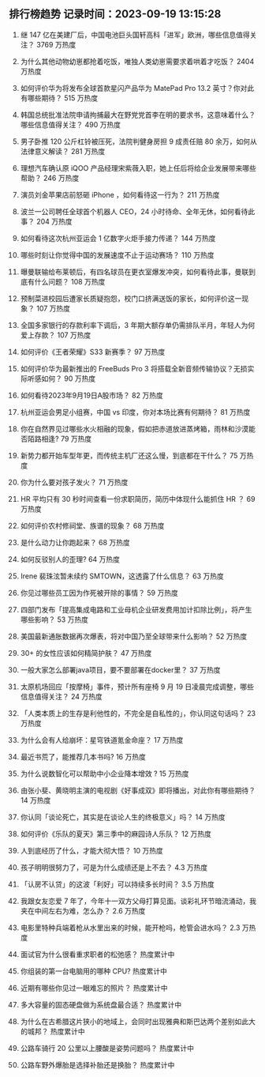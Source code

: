 
## 排行榜趋势 记录时间：2023-09-19 13:15:28
  
  1. 继 147 亿在美建厂后，中国电池巨头国轩高科「进军」欧洲，哪些信息值得关注？ 3769 万热度
    
  2. 为什么其他动物幼崽都抢着吃饭，唯独人类幼崽需要求着哄着才吃饭？ 2404 万热度
    
  3. 如何评价华为将发布全球首款星闪产品华为 MatePad Pro 13.2 英寸？你对此有哪些期待？ 515 万热度
    
  4. 韩国总统批准法院申请拘捕最大在野党党首李在明的要求书，这意味着什么？哪些信息值得关注？ 490 万热度
    
  5. 男子卧推 120 公斤杠铃被压死，法院判健身房担 9 成责任赔 80 余万，如何从法律意义解读？ 281 万热度
    
  6. 理想汽车确认原 iQOO 产品经理宋紫薇入职，她上任后将给企业发展带来哪些帮助？ 246 万热度
    
  7. 演员刘金苹果店前怒砸 iPhone ，如何看待这一行为？ 211 万热度
    
  8. 波兰一公司聘任全球首个机器人 CEO，24 小时待命、全年无休，如何看待此事？ 204 万热度
    
  9. 如何看待这次杭州亚运会 1 亿数字火炬手接力传递？ 144 万热度
    
  10. 哪些时刻让你觉得中国的发展速度不止于运动赛场？ 110 万热度
    
  11. 曝曼联输给布莱顿后，有四名球员在更衣室爆发冲突，如何看待此事，曼联到底有什么问题？ 108 万热度
    
  12. 预制菜进校园后遭家长质疑抱怨，校门口挤满送饭的家长，如何评价这一现象？ 107 万热度
    
  13. 全国多家银行的存款利率下调后，3 年期大额存单仍需排队半月，年轻人为何爱上存款？ 107 万热度
    
  14. 如何评价《王者荣耀》S33 新赛季？ 97 万热度
    
  15. 如何评价华为最新推出的 FreeBuds Pro 3 将搭载全新音频传输协议？无损实际听感如何？ 90 万热度
    
  16. 如何看待2023年9月19日A股市场？ 82 万热度
    
  17. 杭州亚运会男足小组赛，中国 vs 印度，你对本场比赛有何期待？ 81 万热度
    
  18. 你在自然界见过哪些水火相融的现象，假如把赤道放进蒸烤箱，雨林和沙漠能否陌路相逢? 79 万热度
    
  19. 新势力都开始车型年更，而传统主机厂还这么慢，到底都在干什么？ 75 万热度
    
  20. 你为什么要对孩子发火？ 71 万热度
    
  21. HR 平均只有 30 秒时间查看一份求职简历，简历中体现什么能抓住 HR ？ 69 万热度
    
  22. 如何评价农村修祠堂、族谱的现象？ 68 万热度
    
  23. 是什么动力让你跑起来？ 68 万热度
    
  24. 如何反驳别人的歪理? 64 万热度
    
  25. Irene 裴珠泫暂未续约 SMTOWN，这透露了什么信息？ 63 万热度
    
  26. 你见过哪些员工因为作死被开除的事情？ 59 万热度
    
  27. 四部门发布「提高集成电路和工业母机企业研发费用加计扣除比例」，将产生哪些影响？ 53 万热度
    
  28. 美国最新通胀数据再次爆表，将对中国乃至全球带来什么影响？ 52 万热度
    
  29. 30+ 的女性应该如何精简护肤？ 47 万热度
    
  30. 一般大家怎么部署java项目，要不要部署在docker里？ 37 万热度
    
  31. 太原机场回应「按摩椅」事件，预计所有座椅 9 月 19 日凌晨完成调整，哪些信息值得关注？ 24 万热度
    
  32. 「人类本质上的生存是利他性的，不完全是自私性的」，你认同这句话吗？ 23 万热度
    
  33. 为什么会有人给崩坏：星穹铁道氪金命座？ 17 万热度
    
  34. 最近书荒了，能推荐几本书吗? 16 万热度
    
  35. 为什么说数智化可以帮助中小企业降本增效 ? 15 万热度
    
  36. 由张小斐、黄晓明主演的电视剧《好事成双》即将播出，对此你有哪些期待？ 14 万热度
    
  37. 你认同「谈论死亡，其实是在谈论人生的终极意义」吗？ 14 万热度
    
  38. 如何评价《乐队的夏天》第三季中的麻园诗人乐队？ 12 万热度
    
  39. 人到底经历了什么，才能大彻大悟？ 10 万热度
    
  40. 孩子明明很努力了，可是为什么成绩还是上不去？ 4.3 万热度
    
  41. 「认房不认贷」的这波「利好」可以持续多长时间？ 3.5 万热度
    
  42. 我跟女友恋爱 7 年了，今年十一双方父母打算见面。谈彩礼环节暗流涌动，我夹在中间左右为难，怎么办？ 2.6 万热度
    
  43. 电影里特种兵端着枪从水里出来的时候，能开枪吗，枪管会进水吗？ 2.3 万热度
    
  44. 面试官为什么很看重求职者的松弛感？ 热度累计中
    
  45. 你组装的第一台电脑用的哪种 CPU? 热度累计中
    
  46. 近期有哪些你见过一眼难忘的照片？ 热度累计中
    
  47. 多大容量的固态硬盘做为系统盘最合适？ 热度累计中
    
  48. 为什么在古希腊这片狭小的地域上，会同时出现雅典和斯巴达两个差别如此大的城邦？ 热度累计中
    
  49. 公路车骑行 20 公里以上腰酸是姿势问题吗？ 热度累计中
    
  50. 公路车野外爆胎是选择补胎还是换胎？ 热度累计中
    